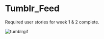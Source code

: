 # Tumblr_Feed

Required user stories for week 1 & 2 complete.

![tumblrgif](https://user-images.githubusercontent.com/21361861/32976169-4def0bc8-cbdf-11e7-9ace-ce1d7dc4c046.gif)
